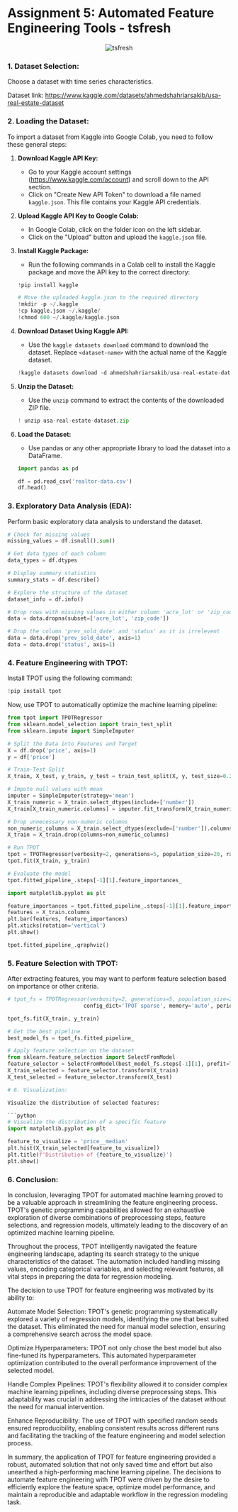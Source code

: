 
# Assignment 5: Automated Feature Engineering Tools - tsfresh

<div align="center">
  <img src="https://github.com/drshahizan/Python_EDA/assets/92329710/29a6cbae-2e13-490a-9f77-d3b5ad7f2939" alt="tsfresh">
</div>


### 1. Dataset Selection:

Choose a dataset with time series characteristics.

Dataset link: https://www.kaggle.com/datasets/ahmedshahriarsakib/usa-real-estate-dataset

### 2. Loading the Dataset:

To import a dataset from Kaggle into Google Colab, you need to follow these general steps:

1. **Download Kaggle API Key:**
   - Go to your Kaggle account settings (https://www.kaggle.com/account) and scroll down to the API section.
   - Click on "Create New API Token" to download a file named `kaggle.json`. This file contains your Kaggle API credentials.

2. **Upload Kaggle API Key to Google Colab:**
   - In Google Colab, click on the folder icon on the left sidebar.
   - Click on the "Upload" button and upload the `kaggle.json` file.

3. **Install Kaggle Package:**
   - Run the following commands in a Colab cell to install the Kaggle package and move the API key to the correct directory:

   ```python
   !pip install kaggle

   # Move the uploaded kaggle.json to the required directory
   !mkdir -p ~/.kaggle
   !cp kaggle.json ~/.kaggle/
   !chmod 600 ~/.kaggle/kaggle.json
   ```

4. **Download Dataset Using Kaggle API:**
   - Use the `kaggle datasets download` command to download the dataset. Replace `<dataset-name>` with the actual name of the Kaggle dataset.

   ```python
   !kaggle datasets download -d ahmedshahriarsakib/usa-real-estate-dataset
   ```

5. **Unzip the Dataset:**
   - Use the `unzip` command to extract the contents of the downloaded ZIP file.

   ```python
   ! unzip usa-real-estate-dataset.zip
   ```

6. **Load the Dataset:**
   - Use pandas or any other appropriate library to load the dataset into a DataFrame.

   ```python
   import pandas as pd

   df = pd.read_csv('realtor-data.csv')
   df.head()
   ```

### 3. Exploratory Data Analysis (EDA):

Perform basic exploratory data analysis to understand the dataset.

```python
# Check for missing values
missing_values = df.isnull().sum()

# Get data types of each column
data_types = df.dtypes

# Display summary statistics
summary_stats = df.describe()

# Explore the structure of the dataset
dataset_info = df.info()
```

```python
# Drop rows with missing values in either column 'acre_lot' or 'zip_code'
data = data.dropna(subset=['acre_lot', 'zip_code'])
```

```python
# Drop the column 'prev_sold_date' and 'status' as it is irrelevent
data = data.drop('prev_sold_date', axis=1)
data = data.drop('status', axis=1)
```

### 4. Feature Engineering with TPOT:

Install TPOT using the following command:

```python
!pip install tpot
```

Now, use TPOT to automatically optimize the machine learning pipeline:

```python
from tpot import TPOTRegressor
from sklearn.model_selection import train_test_split
from sklearn.impute import SimpleImputer

# Split the Data into Features and Target
X = df.drop('price', axis=1)
y = df['price']

# Train-Test Split
X_train, X_test, y_train, y_test = train_test_split(X, y, test_size=0.2, random_state=42)

# Impute null values with mean
imputer = SimpleImputer(strategy='mean')
X_train_numeric = X_train.select_dtypes(include=['number'])
X_train[X_train_numeric.columns] = imputer.fit_transform(X_train_numeric)

# Drop unnecessary non-numeric columns
non_numeric_columns = X_train.select_dtypes(exclude=['number']).columns
X_train = X_train.drop(columns=non_numeric_columns)

# Run TPOT
tpot = TPOTRegressor(verbosity=2, generations=5, population_size=20, random_state=42, n_jobs=-1)
tpot.fit(X_train, y_train)

# Evaluate the model
tpot.fitted_pipeline_.steps[-1][1].feature_importances_

import matplotlib.pyplot as plt

feature_importances = tpot.fitted_pipeline_.steps[-1][1].feature_importances_
features = X_train.columns
plt.bar(features, feature_importances)
plt.xticks(rotation='vertical')
plt.show()

tpot.fitted_pipeline_.graphviz()

```

### 5. Feature Selection with TPOT:

After extracting features, you may want to perform feature selection based on importance or other criteria.

```python
# tpot_fs = TPOTRegressor(verbosity=2, generations=5, population_size=20, random_state=42, n_jobs=-1,
                        config_dict='TPOT sparse', memory='auto', periodic_checkpoint_folder='/content/gdrive/MyDrive/tpot_checkpoint')

tpot_fs.fit(X_train, y_train)

# Get the best pipeline
best_model_fs = tpot_fs.fitted_pipeline_

# Apply feature selection on the dataset
from sklearn.feature_selection import SelectFromModel
feature_selector = SelectFromModel(best_model_fs.steps[-1][1], prefit=True)
X_train_selected = feature_selector.transform(X_train)
X_test_selected = feature_selector.transform(X_test)

# 6. Visualization:

Visualize the distribution of selected features:

```python
# Visualize the distribution of a specific feature
import matplotlib.pyplot as plt

feature_to_visualize = 'price__median'
plt.hist(X_train_selected[feature_to_visualize])
plt.title(f'Distribution of {feature_to_visualize}')
plt.show()
```

### 6. Conclusion:

In conclusion, leveraging TPOT for automated machine learning proved to be a valuable approach in streamlining the feature engineering process. TPOT's genetic programming capabilities allowed for an exhaustive exploration of diverse combinations of preprocessing steps, feature selections, and regression models, ultimately leading to the discovery of an optimized machine learning pipeline.

Throughout the process, TPOT intelligently navigated the feature engineering landscape, adapting its search strategy to the unique characteristics of the dataset. The automation included handling missing values, encoding categorical variables, and selecting relevant features, all vital steps in preparing the data for regression modeling.

The decision to use TPOT for feature engineering was motivated by its ability to:

Automate Model Selection: TPOT's genetic programming systematically explored a variety of regression models, identifying the one that best suited the dataset. This eliminated the need for manual model selection, ensuring a comprehensive search across the model space.

Optimize Hyperparameters: TPOT not only chose the best model but also fine-tuned its hyperparameters. This automated hyperparameter optimization contributed to the overall performance improvement of the selected model.

Handle Complex Pipelines: TPOT's flexibility allowed it to consider complex machine learning pipelines, including diverse preprocessing steps. This adaptability was crucial in addressing the intricacies of the dataset without the need for manual intervention.

Enhance Reproducibility: The use of TPOT with specified random seeds ensured reproducibility, enabling consistent results across different runs and facilitating the tracking of the feature engineering and model selection process.

In summary, the application of TPOT for feature engineering provided a robust, automated solution that not only saved time and effort but also unearthed a high-performing machine learning pipeline. The decisions to automate feature engineering with TPOT were driven by the desire to efficiently explore the feature space, optimize model performance, and maintain a reproducible and adaptable workflow in the regression modeling task.
